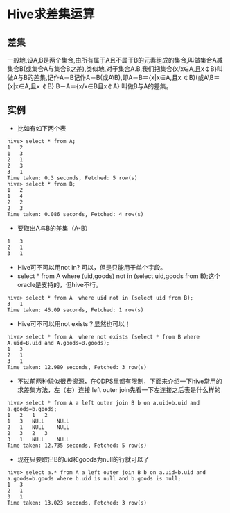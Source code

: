 # Hive求差集运算

## 差集
一般地,设A,B是两个集合,由所有属于A且不属于B的元素组成的集合,叫做集合A减集合B(或集合A与集合B之差),类似地,对于集合A.B,我们把集合{x/x∈A,且x￠B}叫做A与B的差集,记作A－B记作A－B(或A\B),即A－B＝{x|x∈A,且x ￠B}(或A\B＝{x|x∈A,且x ￠B} B－A＝{x/x∈B且x￠A} 叫做B与A的差集。

## 实例

- 比如有如下两个表
```
hive> select * from A;
1	2
1	3
2	1
2	3
3	1
Time taken: 0.3 seconds, Fetched: 5 row(s)
hive> select * from B;
1	2
1	4
2	2
2	3
Time taken: 0.086 seconds, Fetched: 4 row(s)
```
- 要取出A与B的差集（A-B）
```
1	3
2	1
3	1
```
- Hive可不可以用not in? 可以，但是只能用于单个字段。
- select * from A where (uid,goods) not in (select uid,goods from B);这个oracle是支持的，但hive不行。
```
hive> select * from A  where uid not in (select uid from B);
3	1
Time taken: 46.09 seconds, Fetched: 1 row(s)
```
- Hive可不可以用not exists？显然也可以！
```
hive> select * from A  where not exists (select * from B where A.uid=B.uid and A.goods=B.goods);
1	3
2	1
3	1
Time taken: 12.989 seconds, Fetched: 3 row(s)
```
- 不过前两种貌似很费资源，在ODPS里都有限制，下面来介绍一下hive常用的求差集方法，左（右）连接 left outer join先看一下左连接之后表是什么样的
```
hive> select * from A a left outer join B b on a.uid=b.uid and a.goods=b.goods;
1	2	1	2
1	3	NULL	NULL
2	1	NULL	NULL
2	3	2	3
3	1	NULL	NULL
Time taken: 12.735 seconds, Fetched: 5 row(s)
```
- 现在只要取出B的uid和goods为null的行就可以了
```
hive> select a.* from A a left outer join B b on a.uid=b.uid and a.goods=b.goods where b.uid is null and b.goods is null;
1	3
2	1
3	1
Time taken: 13.023 seconds, Fetched: 3 row(s)
```




